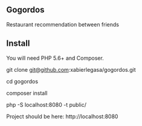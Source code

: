 ## Gogordos

Restaurant recommendation between friends


## Install

You will need PHP 5.6+ and Composer.

git clone git@github.com:xabierlegasa/gogordos.git

cd gogordos

composer install

php -S localhost:8080 -t public/



Project should be here: http://localhost:8080
